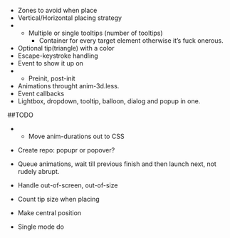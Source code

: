 * Zones to avoid when place
* Vertical/Horizontal placing strategy
* + Multiple or single tooltips (number of tooltips)
	* Container for every target element otherwise it’s fuck onerous.
* Optional tip(triangle) with a color
* Escape-keystroke handling
* Event to show it up on
* + Preinit, post-init
* Animations throught anim-3d.less.
* Event callbacks
* Lightbox, dropdown, tooltip, balloon, dialog and popup in one.

##TODO

* + Move anim-durations out to CSS
* Create repo: popupr or popover?
* Queue animations, wait till previous finish and then launch next, not rudely abrupt.
* Handle out-of-screen, out-of-size

* Count tip size when placing
* Make central position
* Single mode do